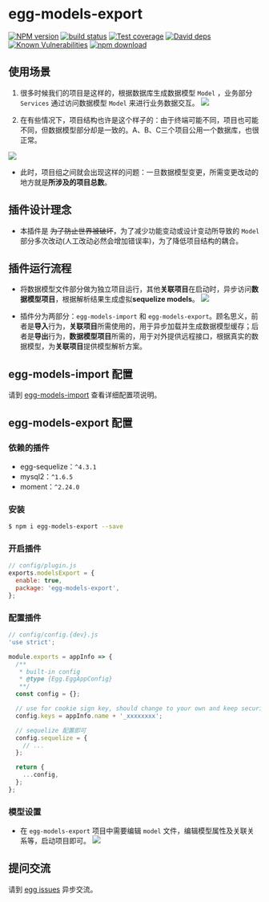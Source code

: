 # egg-models-export

[![NPM version][npm-image]][npm-url]
[![build status][travis-image]][travis-url]
[![Test coverage][codecov-image]][codecov-url]
[![David deps][david-image]][david-url]
[![Known Vulnerabilities][snyk-image]][snyk-url]
[![npm download][download-image]][download-url]

[npm-image]: https://img.shields.io/npm/v/egg-models-export.svg?style=flat-square
[npm-url]: https://npmjs.org/package/egg-models-export
[travis-image]: https://img.shields.io/travis/eggjs/egg-models-export.svg?style=flat-square
[travis-url]: https://travis-ci.org/eggjs/egg-models-export
[codecov-image]: https://img.shields.io/codecov/c/github/eggjs/egg-models-export.svg?style=flat-square
[codecov-url]: https://codecov.io/github/eggjs/egg-models-export?branch=master
[david-image]: https://img.shields.io/david/eggjs/egg-models-export.svg?style=flat-square
[david-url]: https://david-dm.org/eggjs/egg-models-export
[snyk-image]: https://snyk.io/test/npm/egg-models-export/badge.svg?style=flat-square
[snyk-url]: https://snyk.io/test/npm/egg-models-export
[download-image]: https://img.shields.io/npm/dm/egg-models-export.svg?style=flat-square
[download-url]: https://npmjs.org/package/egg-models-export

<!--
Description here.
-->

## 使用场景

1. 很多时候我们的项目是这样的，根据数据库生成数据模型 `Model` ，业务部分 `Services` 通过访问数据模型 `Model` 来进行业务数据交互。
![](https://sheu-huabei5.oss-cn-huhehaote.aliyuncs.com/bho/egg-models-xxx%2001.jpg)

2. 在有些情况下，项目结构也许是这个样子的：由于终端可能不同，项目也可能不同，但数据模型部分却是一致的。A、B、C三个项目公用一个数据库，也很正常。

![](https://sheu-huabei5.oss-cn-huhehaote.aliyuncs.com/bho/egg-models-xxx%2002.jpg)

- 此时，项目组之间就会出现这样的问题：一旦数据模型变更，所需变更改动的地方就是**所涉及的项目总数**。

## 插件设计理念
- 本插件是 ~~为了防止世界被破坏~~，为了减少功能变动或设计变动所导致的 `Model` 部分多次改动(人工改动必然会增加错误率)，为了降低项目结构的耦合。

## 插件运行流程
- 将数据模型文件部分做为独立项目运行，其他**关联项目**在启动时，异步访问**数据模型项目**，根据解析结果生成虚拟**sequelize models**。
![](https://sheu-huabei5.oss-cn-huhehaote.aliyuncs.com/bho/egg-models-xxx%2003.jpg)

- 插件分为两部分：`egg-models-import` 和 `egg-models-export`。顾名思义，前者是**导入**行为，**关联项目**所需使用的，用于异步加载并生成数据模型缓存；后者是**导出**行为，**数据模型项目**所需的，用于对外提供远程接口，根据真实的数据模型，为**关联项目**提供模型解析方案。

## egg-models-import 配置
请到 [egg-models-import](https://github.com/Alalabu/egg-models-import) 查看详细配置项说明。

## egg-models-export 配置

### 依赖的插件

- egg-sequelize：`^4.3.1`
- mysql2：`^1.6.5`
- moment：`^2.24.0`

### 安装

```bash
$ npm i egg-models-export --save
```

### 开启插件

```js
// config/plugin.js
exports.modelsExport = {
  enable: true,
  package: 'egg-models-export',
};
```

### 配置插件
```javascript
// config/config.{dev}.js
'use strict';

module.exports = appInfo => {
  /**
   * built-in config
   * @type {Egg.EggAppConfig}
   **/
  const config = {};

  // use for cookie sign key, should change to your own and keep security
  config.keys = appInfo.name + '_xxxxxxxx';

  // sequelize 配置即可
  config.sequelize = {
    // ...
  };

  return {
    ...config,
  };
};
```
### 模型设置
- 在 `egg-models-export` 项目中需要编辑 `model` 文件，编辑模型属性及关联关系等，启动项目即可。
![](https://sheu-huabei5.oss-cn-huhehaote.aliyuncs.com/bho/%E5%BE%AE%E4%BF%A1%E6%88%AA%E5%9B%BE_20190705192841.png)

## 提问交流

请到 [egg issues](https://github.com/eggjs/egg/issues) 异步交流。

